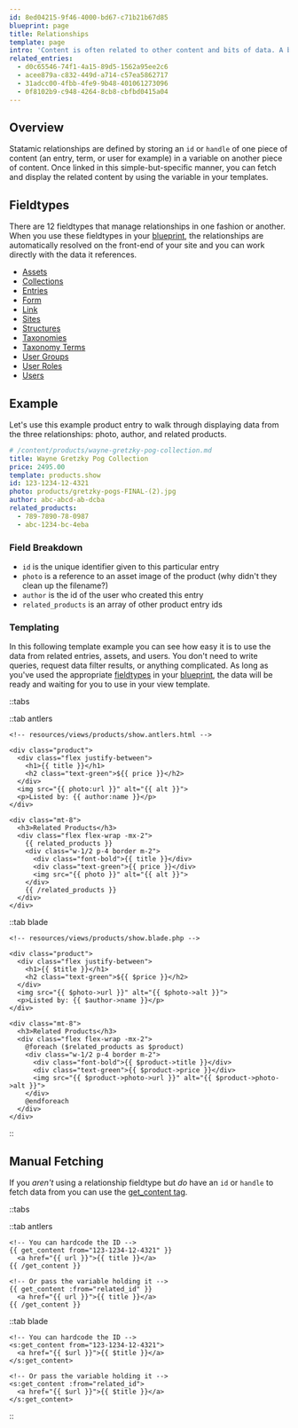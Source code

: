 ```yaml
---
id: 8ed04215-9f46-4000-bd67-c71b21b67d85
blueprint: page
title: Relationships
template: page
intro: 'Content is often related to other content and bits of data. A blog post may have an author and 3 other recommended posts. A product may have a brand and a category. A hot dog may have a bun and some mustard. This page covers ways to create and take advantage of these types of relationships.'
related_entries:
  - d0c65546-74f1-4a15-89d5-1562a95ee2c6
  - acee879a-c832-449d-a714-c57ea5862717
  - 31adcc00-4fbb-4fe9-9b48-401061273096
  - 0f8102b9-c948-4264-8cb8-cbfbd0415a04
---
```

## Overview

Statamic relationships are defined by storing an `id` or `handle` of one piece of content (an entry, term, or user for example) in a variable on another piece of content. Once linked in this simple-but-specific manner, you can fetch and display the related content by using the variable in your templates.

## Fieldtypes

There are 12 fieldtypes that manage relationships in one fashion or another. When you use these fieldtypes in your [blueprint](/blueprints), the relationships are automatically resolved on the front-end of your site and you can work directly with the data it references.

- [Assets](/fieldtypes/assets)
- [Collections](/fieldtypes/collections)
- [Entries](/fieldtypes/entries)
- [Form](/fieldtypes/form)
- [Link](/fieldtypes/link)
- [Sites](/fieldtypes/sites)
- [Structures](/fieldtypes/structures)
- [Taxonomies](/fieldtypes/taxonomies)
- [Taxonomy Terms](/fieldtypes/terms)
- [User Groups](/fieldtypes/user-groups)
- [User Roles](/fieldtypes/user-roles)
- [Users](/fieldtypes/users)


## Example

Let's use this example product entry to walk through displaying data from the three relationships: photo, author, and related products.

``` yaml
# /content/products/wayne-gretzky-pog-collection.md
title: Wayne Gretzky Pog Collection
price: 2495.00
template: products.show
id: 123-1234-12-4321
photo: products/gretzky-pogs-FINAL-(2).jpg
author: abc-abcd-ab-dcba
related_products:
  - 789-7890-78-0987
  - abc-1234-bc-4eba
```

### Field Breakdown
- `id` is the unique identifier given to this particular entry
- `photo` is a reference to an asset image of the product (why didn't they clean up the filename?)
- `author` is the id of the user who created this entry
- `related_products` is an array of other product entry ids

### Templating

In this following template example you can see how easy it is to use the data from related entries, assets, and users. You don't need to write queries, request data filter results, or anything complicated. As long as you've used the appropriate [fieldtypes](#fieldtypes) in your [blueprint](/blueprints), the data will be ready and waiting for you to use in your view template.

::tabs

::tab antlers
```antlers
<!-- resources/views/products/show.antlers.html -->

<div class="product">
  <div class="flex justify-between">
    <h1>{{ title }}</h1>
    <h2 class="text-green">${{ price }}</h2>
  </div>
  <img src="{{ photo:url }}" alt="{{ alt }}">
  <p>Listed by: {{ author:name }}</p>
</div>

<div class="mt-8">
  <h3>Related Products</h3>
  <div class="flex flex-wrap -mx-2">
    {{ related_products }}
    <div class="w-1/2 p-4 border m-2">
      <div class="font-bold">{{ title }}</div>
      <div class="text-green">{{ price }}</div>
      <img src="{{ photo }}" alt="{{ alt }}">
    </div>
    {{ /related_products }}
  </div>
</div>
```
::tab blade
```blade
<!-- resources/views/products/show.blade.php -->

<div class="product">
  <div class="flex justify-between">
    <h1>{{ $title }}</h1>
    <h2 class="text-green">${{ $price }}</h2>
  </div>
  <img src="{{ $photo->url }}" alt="{{ $photo->alt }}">
  <p>Listed by: {{ $author->name }}</p>
</div>

<div class="mt-8">
  <h3>Related Products</h3>
  <div class="flex flex-wrap -mx-2">
    @foreach ($related_products as $product)
    <div class="w-1/2 p-4 border m-2">
      <div class="font-bold">{{ $product->title }}</div>
      <div class="text-green">{{ $product->price }}</div>
      <img src="{{ $product->photo->url }}" alt="{{ $product->photo->alt }}">
    </div>
    @endforeach
  </div>
</div>
```
::

## Manual Fetching

If you _aren't_ using a relationship fieldtype but _do_ have an `id` or `handle` to fetch data from you can use the [get_content tag](/tags/get_content).

::tabs

::tab antlers
```antlers
<!-- You can hardcode the ID -->
{{ get_content from="123-1234-12-4321" }}
  <a href="{{ url }}">{{ title }}</a>
{{ /get_content }}

<!-- Or pass the variable holding it -->
{{ get_content :from="related_id" }}
  <a href="{{ url }}">{{ title }}</a>
{{ /get_content }}
```
::tab blade
```blade
<!-- You can hardcode the ID -->
<s:get_content from="123-1234-12-4321">
  <a href="{{ $url }}">{{ $title }}</a>
</s:get_content>

<!-- Or pass the variable holding it -->
<s:get_content :from="related_id">
  <a href="{{ $url }}">{{ $title }}</a>
</s:get_content>
```
::
